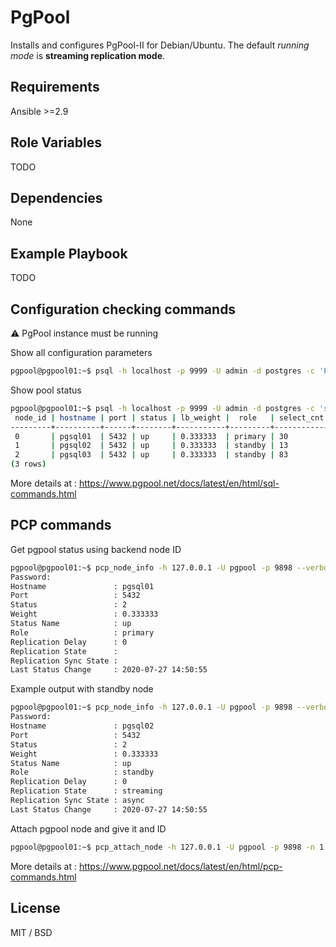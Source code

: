 PgPool
=========

Installs and configures PgPool-II for Debian/Ubuntu. The default _running mode_ is **streaming replication mode**.

Requirements
------------

Ansible >=2.9

Role Variables
--------------

TODO

Dependencies
------------

None

Example Playbook
----------------

TODO

Configuration checking commands
------------------------------

:warning: PgPool instance must be running

Show all configuration parameters
```bash
pgpool@pgpool01:~$ psql -h localhost -p 9999 -U admin -d postgres -c 'PGPOOL SHOW ALL' 
```

Show pool status
```bash
pgpool@pgpool01:~$ psql -h localhost -p 9999 -U admin -d postgres -c 'show pool_nodes'
 node_id | hostname | port | status | lb_weight |  role   | select_cnt | load_balance_node | replication_delay | replication_state | replication_sync_state | last_status_change
---------+----------+------+--------+-----------+---------+------------+-------------------+-------------------+-------------------+------------------------+---------------------
 0       | pgsql01  | 5432 | up     | 0.333333  | primary | 30         | true              | 0                 |                   |                        | 2020-07-27 14:50:55
 1       | pgsql02  | 5432 | up     | 0.333333  | standby | 13         | false             | 0                 | streaming         | async                  | 2020-07-27 15:26:15
 2       | pgsql03  | 5432 | up     | 0.333333  | standby | 83         | false             | 0                 | streaming         | async                  | 2020-07-27 14:50:55
(3 rows)
```

More details at : https://www.pgpool.net/docs/latest/en/html/sql-commands.html 

PCP commands
------------------------------

Get pgpool status using backend node ID
```bash
pgpool@pgpool01:~$ pcp_node_info -h 127.0.0.1 -U pgpool -p 9898 --verbose 0
Password:
Hostname               : pgsql01
Port                   : 5432
Status                 : 2
Weight                 : 0.333333
Status Name            : up
Role                   : primary
Replication Delay      : 0
Replication State      :
Replication Sync State :
Last Status Change     : 2020-07-27 14:50:55
```

Example output with standby node
```bash
pgpool@pgpool01:~$ pcp_node_info -h 127.0.0.1 -U pgpool -p 9898 --verbose 1
Password:
Hostname               : pgsql02
Port                   : 5432
Status                 : 2
Weight                 : 0.333333
Status Name            : up
Role                   : standby
Replication Delay      : 0
Replication State      : streaming
Replication Sync State : async
Last Status Change     : 2020-07-27 14:50:55
```

Attach pgpool node and give it and ID
```bash
pgpool@pgpool01:~$ pcp_attach_node -h 127.0.0.1 -U pgpool -p 9898 -n 1
```

More details at : https://www.pgpool.net/docs/latest/en/html/pcp-commands.html 

License
----------

MIT / BSD
